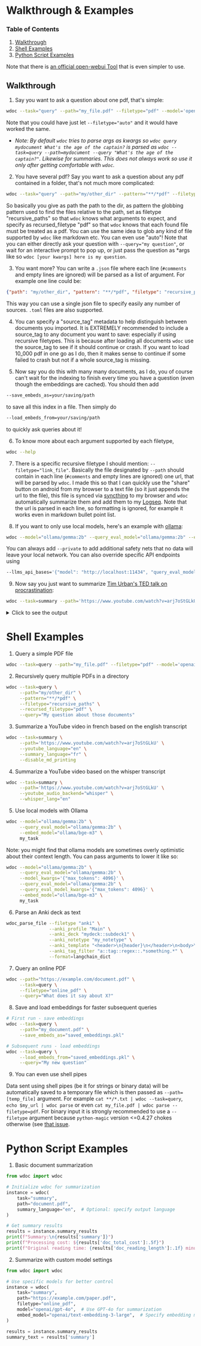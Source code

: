 # Walkthrough & Examples

### Table of Contents
1. [Walkthrough](#Walkthrough)
2. [Shell Examples](#shell-examples)
3. [Python Script Examples](#python-script-examples)

Note that there is [an official open-webui Tool](https://openwebui.com/t/qqqqqqqqqqqqqqqqqqqq/wdoctool) that is even simpler to use.


## Walkthrough

1. Say you want to ask a question about one pdf, that's simple: 
```bash
wdoc --task="query" --path="my_file.pdf" --filetype="pdf" --model='openai/gpt-4o'
```
Note that you could have just let `--filetype="auto"` and it would have worked the same.
* *Note: By default `wdoc` tries to parse args as kwargs so `wdoc query mydocument What's the age of the captain?` is parsed as `wdoc --task=query --path=mydocument --query "What's the age of the captain?"`. Likewise for summaries. This does not always work so use it only after getting comfortable with `wdoc`.*

2. You have several pdf? Say you want to ask a question about any pdf contained in a folder, that's not much more complicated:
```bash
wdoc --task="query" --path="my/other_dir" --pattern="**/*pdf" --filetype="recursive_paths" --recursed_filetype="pdf" --query="My question about those documents"
```
So basically you give as path the path to the dir, as pattern the globbing pattern used to find the files relative to the path, set as filetype "recursive_paths" so that `wdoc` knows what arguments to expect, and specify as recursed_filetype "pdf" so that `wdoc` knows that each found file must be treated as a pdf. You can use the same idea to glob any kind of file supported by `wdoc` like markdown etc. You can even use "auto"! Note that you can either directly ask your question with `--query="my question"`, or wait for an interactive prompt to pop up, or just pass the question as *args like so `wdoc [your kwargs] here is my question`.

3. You want more? You can write a `.json` file where each line (`#comments` and empty lines are ignored) will be parsed as a list of argument. For example one line could be:
```json
{"path": "my/other_dir", "pattern": "**/*pdf", "filetype": "recursive_paths", "recursed_filetype": "pdf"}
```
This way you can use a single json file to specify easily any number of sources. `.toml` files are also supported.

4. You can specify a "source_tag" metadata to help distinguish between documents you imported. It is EXTREMELY recommended to include a source_tag to any document you want to save: especially if using recursive filetypes. This is because after loading all documents `wdoc` use the source_tag to see if it should continue or crash. If you want to load 10_000 pdf in one go as I do, then it makes sense to continue if some failed to crash but not if a whole source_tag is missing.

5. Now say you do this with many many documents, as I do, you of course can't wait for the indexing to finish every time you have a question (even though the embeddings are cached). You should then add 
```bash
--save_embeds_as=your/saving/path
```
to save all this index in a file. Then simply do 
```bash
--load_embeds_from=your/saving/path
```
to quickly ask queries about it!

6. To know more about each argument supported by each filetype, 
```bash
wdoc --help
```

7. There is a specific recursive filetype I should mention: `--filetype="link_file"`. Basically the file designated by `--path` should contain in each line (`#comments` and empty lines are ignored) one url, that will be parsed by `wdoc`. I made this so that I can quickly use the "share" button on android from my browser to a text file (so it just appends the url to the file), this file is synced via [syncthing](https://github.com/syncthing/syncthing) to my browser and `wdoc` automatically summarize them and add them to my [Logseq](https://github.com/logseq/logseq/). Note that the url is parsed in each line, so formatting is ignored, for example it works even in markdown bullet point list.

8. If you want to only use local models, here's an example with [ollama](https://ollama.com/):
```bash
wdoc --model="ollama/gemma:2b" --query_eval_model="ollama/gemma:2b" --embed_model="ollama/bge-m3" my_task
```
You can always add `--private` to add additional safety nets that no data will leave your local network. You can also override specific API endpoints using 
```bash
--llms_api_bases='{"model": "http://localhost:11434", "query_eval_model": "http://localhost:11434", "embeddings": "http://localhost:1434"}'
```

9. Now say you just want to summarize [Tim Urban's TED talk on procrastination](https://www.youtube.com/watch?v=arj7oStGLkU):
```bash
wdoc --task=summary --path='https://www.youtube.com/watch?v=arj7oStGLkU' --youtube_language="en" --disable_md_printing
```

<details><summary>Click to see the output</summary>


> # Summary
> ## https://www.youtube.com/watch?v=arj7oStGLkU
> - Let me take a deep breath and summarize this TED talk about procrastination:
> - [0:00-3:40] Personal experience with procrastination in college:
>     - Author's pattern with papers: planning to work steadily but actually doing everything last minute
>     - 90-page senior thesis experience:
>         - Planned to work steadily over a year
>         - Actually wrote 90 pages in 72 hours with two all-nighters
>         - *Jokingly implies* it was brilliant, then admits it was 'very, very bad'
> - [3:40-6:45] Brain comparison between procrastinators and non-procrastinators:
>     - Both have a **Rational Decision-Maker**
>     - Procrastinator's brain also has an **Instant Gratification Monkey**:
>         - Lives entirely in present moment
>         - Only cares about 'easy and fun'
>         - Works fine for animals but problematic for humans in advanced civilization
>     - **Rational Decision-Maker** capabilities:
>         - Can visualize future
>         - See big picture
>         - Make long-term plans
> - [6:45-10:55] The procrastinator's system:
>     - **Dark Playground**:
>         - Where leisure activities happen at wrong times
>         - Characterized by guilt, dread, anxiety, self-hatred
>     - **Panic Monster**:
>         - Only thing monkey fears
>         - Awakens near deadlines or threats of public embarrassment
>         - Enables last-minute productivity
>     - Personal example with TED talk preparation:
>         - Procrastinated for months
>         - Only started working when panic set in
> - [10:55-13:05] Two types of procrastination:
>     - Deadline-based procrastination:
>         - Effects contained due to Panic Monster intervention
>         - Less harmful long-term
>     - Non-deadline procrastination:
>         - More dangerous
>         - Affects important life areas without deadlines:
>             - Entrepreneurial pursuits
>             - Family relationships
>             - Health
>             - Personal relationships
>         - Can cause long-term unhappiness and regrets
> - [13:05-14:04] Concluding thoughts:
>     - *Author believes* no true non-procrastinators exist
>     - Presents **Life Calendar**:
>         - Shows 90 years in weekly boxes
>         - Emphasizes limited time available
>     - Call to action: need to address procrastination 'sometime soon'
> - Key audience response moments:
>     - Multiple instances of '(Laughter)' noted throughout
>     - Particularly strong response from PhD students relating to procrastination issues
>     - Received thousands of emails after blog post about procrastination
> Tokens used for https://www.youtube.com/watch?v=arj7oStGLkU: '4936' (in: 4307, out: 629, cost: $0.00063)
> Total cost of those summaries: 4936 tokens for $0.00063 (estimate was $0.00030)
> Total time saved by those summaries: 8.8 minutes
> Done summarizing.

</details>

# Shell Examples

1. Query a simple PDF file
```zsh
wdoc --task=query --path="my_file.pdf" --filetype="pdf" --model='openai/gpt-4o'
```

2. Recursively query multiple PDFs in a directory
```zsh
wdoc --task=query \
     --path="my/other_dir" \
     --pattern="**/*pdf" \
     --filetype="recursive_paths" \
     --recursed_filetype="pdf" \
     --query="My question about those documents"
```

3. Summarize a YouTube video in french based on the english transcript
```zsh
wdoc --task=summary \
     --path='https://www.youtube.com/watch?v=arj7oStGLkU' \
     --youtube_language="en" \
     --summary_language="fr" \
     --disable_md_printing
```

4. Summarize a YouTube video based on the whisper transcript
```zsh
wdoc --task=summary \
     --path='https://www.youtube.com/watch?v=arj7oStGLkU' \
     --youtube_audio_backend="whisper" \
     --whisper_lang="en"
```

5. Use local models with Ollama
```zsh
wdoc --model="ollama/gemma:2b" \
     --query_eval_model="ollama/gemma:2b" \
     --embed_model="ollama/bge-m3" \
     my_task
```

Note: you might find that ollama models are sometimes overly optimistic about their context length. You can pass arguments to lower it like so:
```zsh
wdoc --model="ollama/gemma:2b" \
     --query_eval_model="ollama/gemma:2b" \
     --model_kwargs='{"max_tokens": 4096}' \
     --query_eval_model="ollama/gemma:2b" \
     --query_eval_model_kwargs='{"max_tokens": 4096}' \
     --embed_model="ollama/bge-m3" \
     my_task
```

6. Parse an Anki deck as text
```zsh
wdoc_parse_file --filetype "anki" \
                --anki_profile "Main" \
                --anki_deck "mydeck::subdeck1" \
                --anki_notetype "my_notetype" \
                --anki_template "<header>\n{header}\n</header>\n<body>\n{body}\n</body>\n<personal_notes>\n{more}\n</personal_notes>\n<tags>{tags}</tags>\n{image_ocr_alt}" \
                --anki_tag_filter "a::tag::regex::.*something.*" \
                --format=langchain_dict
```

7. Query an online PDF
```zsh
wdoc --path="https://example.com/document.pdf" \
     --task=query \
     --filetype="online_pdf" \
     --query="What does it say about X?"
```

8. Save and load embeddings for faster subsequent queries
```zsh
# First run - save embeddings
wdoc --task=query \
     --path="my_document.pdf" \
     --save_embeds_as="saved_embeddings.pkl"

# Subsequent runs - load embeddings
wdoc --task=query \
     --load_embeds_from="saved_embeddings.pkl" \
     --query="My new question"
```

9. You can even use shell pipes

Data sent using shell pipes (be it for strings or binary data) will be automatically saved to a temporary file which is then passed as `--path=[temp_file]` argument. For example `cat **/*.txt | wdoc --task=query`, `echo $my_url | wdoc parse`  or even `cat my_file.pdf | wdoc parse --filetype=pdf`. For binary input it is strongly recommended to use a `--filetype` argument because `python-magic` version <=0.4.27 chokes otherwise (see [that issue](https://github.com/ahupp/python-magic/issues/261).

# Python Script Examples

1. Basic document summarization
```python
from wdoc import wdoc

# Initialize wdoc for summarization
instance = wdoc(
    task="summary",
    path="document.pdf",
    summary_language="en",  # Optional: specify output language
)

# Get summary results
results = instance.summary_results
print(f"Summary:\n{results['summary']}")
print(f"Processing cost: ${results['doc_total_cost']:.5f}")
print(f"Original reading time: {results['doc_reading_length']:.1f} minutes")
```

2. Summarize with custom model settings
```python
from wdoc import wdoc

# Use specific models for better control
instance = wdoc(
    task="summary",
    path="https://example.com/paper.pdf",
    filetype="online_pdf",
    model="openai/gpt-4o",  # Use GPT-4o for summarization
    embed_model="openai/text-embedding-3-large",  # Specify embedding model
)

results = instance.summary_results
summary_text = results['summary']
```
